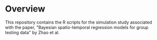 # Overview
This repository contains the R scripts for the simulation study associated with the paper, "Bayesian spatio-temporal regression models for group testing data" by Zhao et al.
